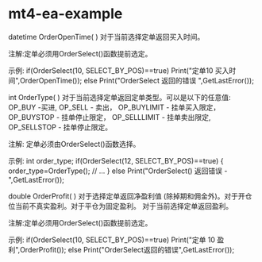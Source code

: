 # mt4-ea-example


datetime OrderOpenTime( )
对于当前选择定单返回买入时间。

注解:定单必须用OrderSelect()函数提前选定。

示例:
  if(OrderSelect(10, SELECT_BY_POS)==true)
    Print("定单10 买入时间",OrderOpenTime());
  else
    Print("OrderSelect 返回的错误 ",GetLastError());


int OrderType( )
对于当前选择定单返回定单类型。可以是以下的任意值:
OP_BUY -买进,
OP_SELL - 卖出，
OP_BUYLIMIT - 挂单买入限定，
OP_BUYSTOP - 挂单停止限定，
OP_SELLLIMIT - 挂单卖出限定,
OP_SELLSTOP - 挂单停止限定。

注解: 定单必须由OrderSelect()函数选择。

示例:
  int order_type;
  if(OrderSelect(12, SELECT_BY_POS)==true)
    {
     order_type=OrderType();
     // ...
    }
  else
    Print("OrderSelect() 返回错误 - ",GetLastError());
    
    
double OrderProfit( )
对于选择定单返回净盈利值 (除掉期和佣金外)。对于开仓位当前不真实盈利。对于平仓为固定盈利。
对于当前选择定单返回盈利。

注解:定单必须用OrderSelect()函数提前选定。

示例:
  if(OrderSelect(10, SELECT_BY_POS)==true)
    Print("定单 10 盈利",OrderProfit());
  else
    Print("OrderSelect返回的错误",GetLastError());
